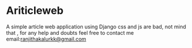 # Ariticleweb
A simple article web application using Django
css and js are bad, not mind that ,
for any help and doubts  feel free to contact me
email:ranjithakalurkk@gmail.com
